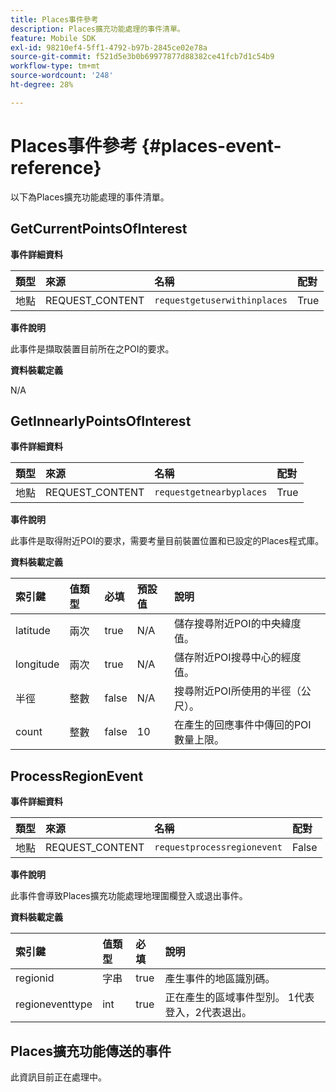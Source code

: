 ```yaml
---
title: Places事件參考
description: Places擴充功能處理的事件清單。
feature: Mobile SDK
exl-id: 98210ef4-5ff1-4792-b97b-2845ce02e78a
source-git-commit: f521d5e3b0b69977877d88382ce41fcb7d1c54b9
workflow-type: tm+mt
source-wordcount: '248'
ht-degree: 28%

---
```


# Places事件參考 {#places-event-reference}

以下為Places擴充功能處理的事件清單。

## GetCurrentPointsOfInterest

**事件詳細資料**

| 類型 | 來源 | 名稱 | 配對 |
| :--- | :--- | :--- | :--- |
| 地點 | REQUEST_CONTENT | `requestgetuserwithinplaces` | True |

**事件說明**

此事件是擷取裝置目前所在之POI的要求。

**資料裝載定義**

N/A

## GetInnearlyPointsOfInterest

**事件詳細資料**

| 類型 | 來源 | 名稱 | 配對 |
| :--- | :--- | :--- | :--- |
| 地點 | REQUEST_CONTENT | `requestgetnearbyplaces` | True |

**事件說明**

此事件是取得附近POI的要求，需要考量目前裝置位置和已設定的Places程式庫。

**資料裝載定義**

| 索引鍵 | 值類型 | 必填 | 預設值 | 說明 |
| :--- | :--- | :--- | :--- | :--- |
| latitude | 兩次 | true | N/A | 儲存搜尋附近POI的中央緯度值。 |
| longitude | 兩次 | true | N/A | 儲存附近POI搜尋中心的經度值。 |
| 半徑 | 整數 | false | N/A | 搜尋附近POI所使用的半徑（公尺）。 |
| count | 整數 | false | 10 | 在產生的回應事件中傳回的POI數量上限。 |

## ProcessRegionEvent

**事件詳細資料**

| 類型 | 來源 | 名稱 | 配對 |
| :--- | :--- | :--- | :--- |
| 地點 | REQUEST_CONTENT | `requestprocessregionevent` | False |

**事件說明**

此事件會導致Places擴充功能處理地理圍欄登入或退出事件。

**資料裝載定義**

| 索引鍵 | 值類型 | 必填 | 說明 |
| :--- | :--- | :--- | :--- |
| regionid | 字串 | true | 產生事件的地區識別碼。 |
| regioneventtype | int | true | 正在產生的區域事件型別。 1代表登入，2代表退出。 |

## Places擴充功能傳送的事件

此資訊目前正在處理中。
